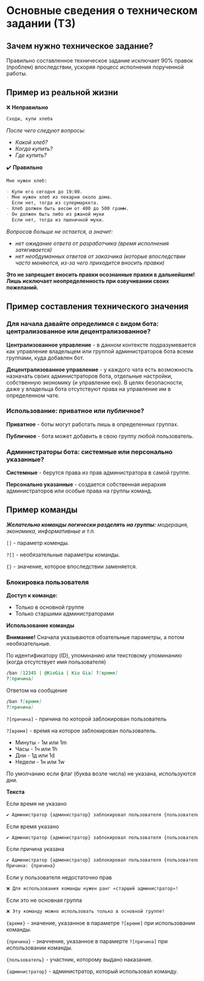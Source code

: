 # Основные сведения о техническом задании (ТЗ)

## Зачем нужно техническое задание?

Правильно составленное техническое задание исключает 90% правок (проблем) впоследствии, ускоряя процесс исполнения порученной работы.

## Пример из реальной жизни

❌ **Неправильно**

```markdown
Сходи, купи хлеба
```

_После чего следуют вопросы:_

- _Какой хлеб?_
- _Когда купить?_
- _Где купить?_

✔️ **Правильно**

```markdown
Мне нужен хлеб:

- Купи его сегодня до 19:00.
- Мне нужен хлеб из пекарни около дома.
  Если нет, тогда из супермаркета.
- Хлеб должен быть весом от 400 до 500 грамм.
- Он должен быть либо из ржаной муки
  Если нет, тогда из пшеничной муки.
```

_Вопросов больше не остается, а значит:_

- _нет ожидание ответа от разработчика (время исполнения затягивается)_
- _нет необдуманных ответов от заказчика (которые впоследствии часто меняются, из-за чего приходится вносить правки)_

**Это не запрещает вносить правки осознанные правки в дальнейшем! Лишь исключает неопределенность при озвучивании своих пожеланий.**

## Пример составления технического значения

### **Для начала давайте определимся с видом бота:** централизованное или децентрализованное?

**Централизованное управление** - в данном контексте подразумевается как управление владельцем или группой администраторов бота всеми группами, куда добавлен бот.

**Децентрализованное управление** - у каждого чата есть возможность назначать своих администраторов бота, отдельные настройки, собственную экономику (и управление ею).
В целях безопасности, даже у владельца бота отсутствуют права на управление им в определенном чате.

### **Использование:** приватное или публичное?

**Приватное** - боты могут работать лишь в определенных группах.

**Публичное** - бота может добавить в свою группу любой пользователь.

### **Администраторы бота:** системные или персонально указанные?

**Системные** - берутся права из прав администратора в самой группе.

**Персонально указанные** - создается собственная иерархия администраторов или особые права на группы команд.

## Пример команды

_**Желательно команды логически разделять на группы:** модерация, экономика, информативные и т.п._

`[]` - параметр коменды.

`?[]` - необязательные параметры команды.

`{}` - значение, которое впоследствии заменяется.

### **Блокировка пользователя**

**Доступ к команде:**

- Только в основной группе
- Только старшими администраторами

**Использование команды**

**Внимание!** Сначала указываются обзательные параметры, а потом необязательные.

По идентификатору (ID), упоминанию или текстовому упоминанию (когда отсутствует имя пользователя)

```markdown
/ban [12345 | @KioGia | Kio Gia] ?[время]
?[причина]
```

Ответом на сообщение

```markdown
/ban ?[время]
?[причина]
```

`?[причина]` - причина по которой заблокирован пользователь

`?[время]` - время на которое заблокирован пользователь.

- Минуты - 1м или 1m
- Часы - 1ч или 1h
- Дни - 1д или 1d
- Недели - 1н или 1w

По умолчанию если флаг (буква возле числа) не указана, используются дни.

**Текста**

Если время не указано

```markdown
✔️ Администратор {администратор} заблокировал пользователя {пользователь} навсегда
```

Если время указано

```markdown
✔️ Администратор {администратор} заблокировал пользователя {пользователь} на {время}
```

Если причина указана

```markdown
✔️ Администратор {администратор} заблокировал пользователя {пользователь} навсегда
Причина: {причина}
```

Если у пользователя недостаточно прав

```markdown
❌ Для использования команды нужен ранг «старший администратор»!
```

Если это не основная группа

```markdown
❌ Эту команду можно использовать только в основной группе!
```

`{время}` - значение, указанное в параметре `?[время]` при использовании команды.

`{причина}` - значчение, указанное в парамерте `?[причина]` при использовании команды.

`{пользователь}` - участник, которому выдано наказание.

`{администратор}` - администратор, который использовал команду.

